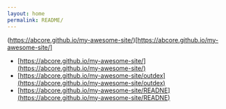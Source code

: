 ```yaml
---
layout: home
permalink: README/
---
```


(https://abcore.github.io/my-awesome-site/)[https://abcore.github.io/my-awesome-site/]

- [https://abcore.github.io/my-awesome-site/](https://abcore.github.io/my-awesome-site/)
- [https://abcore.github.io/my-awesome-site/outdex](https://abcore.github.io/my-awesome-site/outdex)
- [https://abcore.github.io/my-awesome-site/READNE](https://abcore.github.io/my-awesome-site/READNE)
